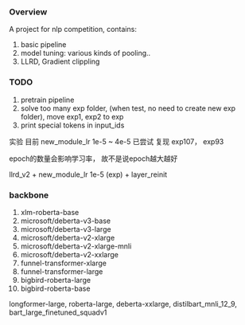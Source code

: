 ### Overview
A project for nlp competition, contains:
1. basic pipeline
2. model tuning: various kinds of pooling..
3. LLRD, Gradient clippling


### TODO
1. pretrain pipeline
2. solve too many exp folder, (when test, no need to create new exp folder), move exp1, exp2 to exp 
3. print special tokens in input_ids


实验
目前 new_module_lr 1e-5 ~ 4e-5 已尝试
复现 exp107，  exp93

epoch的数量会影响学习率， 故不是说epoch越大越好

llrd_v2 + new_module_lr 1e-5 (exp) + layer_reinit





### backbone
1. xlm-roberta-base
2. microsoft/deberta-v3-base
3. microsoft/deberta-v3-large
4. microsoft/deberta-v2-xlarge
5. microsoft/deberta-v2-xlarge-mnli 
6. microsoft/deberta-v2-xxlarge
7. funnel-transformer-xlarge
8. funnel-transformer-large
9. bigbird-roberta-large
10. bigbird-roberta-base

longformer-large, roberta-large, deberta-xxlarge, distilbart_mnli_12_9, bart_large_finetuned_squadv1